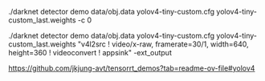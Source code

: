 ./darknet detector demo data/obj.data yolov4-tiny-custom.cfg yolov4-tiny-custom_last.weights -c 0

 ./darknet detector demo data/obj.data yolov4-tiny-custom.cfg yolov4-tiny-custom_last.weights "v4l2src ! video/x-raw, framerate=30/1, width=640, height=360 ! videoconvert ! appsink" -ext_output

https://github.com/jkjung-avt/tensorrt_demos?tab=readme-ov-file#yolov4
